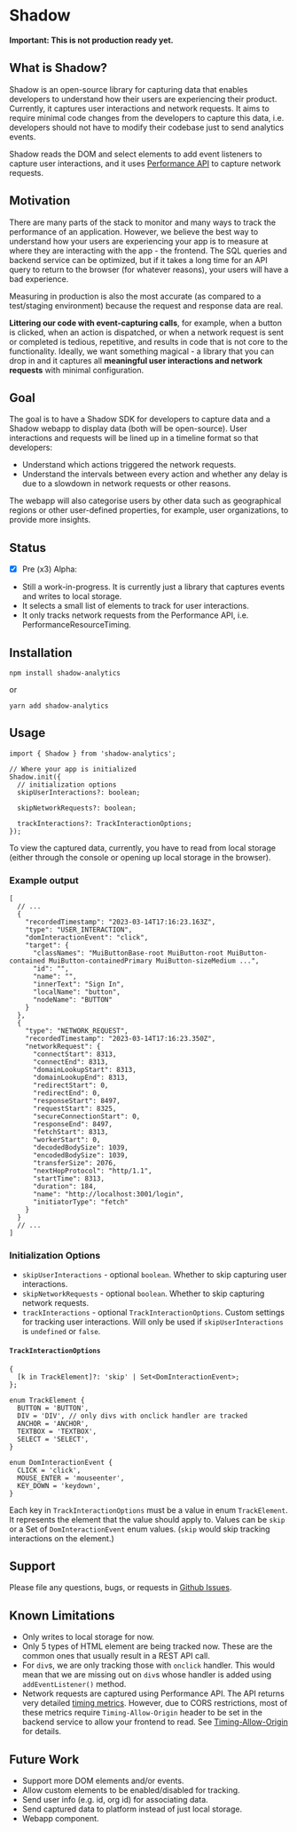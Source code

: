# Shadow

**Important: This is not production ready yet.**

## What is Shadow?

Shadow is an open-source library for capturing data that enables developers to understand how their users are experiencing their product. Currently, it captures user interactions and network requests. It aims to require minimal code changes from the developers to capture this data, i.e. developers should not have to modify their codebase just to send analytics events.

Shadow reads the DOM and select elements to add event listeners to capture user interactions, and it uses [Performance API](https://developer.mozilla.org/en-US/docs/Web/API/Performance) to capture network requests.

## Motivation

There are many parts of the stack to monitor and many ways to track the performance of an application. However, we believe the best way to understand how your users are experiencing your app is to measure at where they are interacting with the app - the frontend. The SQL queries and backend service can be optimized, but if it takes a long time for an API query to return to the browser (for whatever reasons), your users will have a bad experience.

Measuring in production is also the most accurate (as compared to a test/staging environment) because the request and response data are real.

**Littering our code with event-capturing calls**, for example, when a button is clicked, when an action is dispatched, or when a network request is sent or completed is tedious, repetitive, and results in code that is not core to the functionality. Ideally, we want something magical - a library that you can drop in and it captures all **meaningful user interactions and network requests** with minimal configuration.

## Goal

The goal is to have a Shadow SDK for developers to capture data and a Shadow webapp to display data (both will be open-source). User interactions and requests will be lined up in a timeline format so that developers:

- Understand which actions triggered the network requests.
- Understand the intervals between every action and whether any delay is due to a slowdown in network requests or other reasons.

The webapp will also categorise users by other data such as geographical regions or other user-defined properties, for example, user organizations, to provide more insights.

## Status

- [x] Pre (x3) Alpha:
- Still a work-in-progress. It is currently just a library that captures events and writes to local storage.
- It selects a small list of elements to track for user interactions.
- It only tracks network requests from the Performance API, i.e. PerformanceResourceTiming.

## Installation

```
npm install shadow-analytics
```

or

```
yarn add shadow-analytics
```

## Usage

```
import { Shadow } from 'shadow-analytics';

// Where your app is initialized
Shadow.init({
  // initialization options
  skipUserInteractions?: boolean;

  skipNetworkRequests?: boolean;

  trackInteractions?: TrackInteractionOptions;
});
```

To view the captured data, currently, you have to read from local storage (either through the console or opening up local storage in the browser).

### Example output

```
[
  // ...
  {
    "recordedTimestamp": "2023-03-14T17:16:23.163Z",
    "type": "USER_INTERACTION",
    "domInteractionEvent": "click",
    "target": {
      "classNames": "MuiButtonBase-root MuiButton-root MuiButton-contained MuiButton-containedPrimary MuiButton-sizeMedium ...",
      "id": "",
      "name": "",
      "innerText": "Sign In",
      "localName": "button",
      "nodeName": "BUTTON"
    }
  },
  {
    "type": "NETWORK_REQUEST",
    "recordedTimestamp": "2023-03-14T17:16:23.350Z",
    "networkRequest": {
      "connectStart": 8313,
      "connectEnd": 8313,
      "domainLookupStart": 8313,
      "domainLookupEnd": 8313,
      "redirectStart": 0,
      "redirectEnd": 0,
      "responseStart": 8497,
      "requestStart": 8325,
      "secureConnectionStart": 0,
      "responseEnd": 8497,
      "fetchStart": 8313,
      "workerStart": 0,
      "decodedBodySize": 1039,
      "encodedBodySize": 1039,
      "transferSize": 2076,
      "nextHopProtocol": "http/1.1",
      "startTime": 8313,
      "duration": 184,
      "name": "http://localhost:3001/login",
      "initiatorType": "fetch"
    }
  }
  // ...
]

```

### Initialization Options

- `skipUserInteractions` - optional `boolean`. Whether to skip capturing user interactions.
- `skipNetworkRequests` - optional `boolean`. Whether to skip capturing network requests.
- `trackInteractions` - optional `TrackInteractionOptions`. Custom settings for tracking user interactions. Will only be used if `skipUserInteractions` is `undefined` or `false`.

#### `TrackInteractionOptions`

```
{
  [k in TrackElement]?: 'skip' | Set<DomInteractionEvent>;
};

enum TrackElement {
  BUTTON = 'BUTTON',
  DIV = 'DIV', // only divs with onclick handler are tracked
  ANCHOR = 'ANCHOR',
  TEXTBOX = 'TEXTBOX',
  SELECT = 'SELECT',
}

enum DomInteractionEvent {
  CLICK = 'click',
  MOUSE_ENTER = 'mouseenter',
  KEY_DOWN = 'keydown',
}
```

Each key in `TrackInteractionOptions` must be a value in enum `TrackElement`. It represents the element that the value should apply to. Values can be `skip` or a Set of `DomInteractionEvent` enum values. (`skip` would skip tracking interactions on the element.)

## Support

Please file any questions, bugs, or requests in [Github Issues](https://github.com/hendychua/shadow/issues).

## Known Limitations

- Only writes to local storage for now.
- Only 5 types of HTML element are being tracked now. These are the common ones that usually result in a REST API call.
- For `div`s, we are only tracking those with `onclick` handler. This would mean that we are missing out on `div`s whose handler is added using `addEventListener()` method.
- Network requests are captured using Performance API. The API returns very detailed [timing metrics](https://developer.mozilla.org/en-US/docs/Web/API/PerformanceResourceTiming#typical_resource_timing_metrics). However, due to CORS restrictions, most of these metrics require `Timing-Allow-Origin` header to be set in the backend service to allow your frontend to read. See [Timing-Allow-Origin](https://developer.mozilla.org/en-US/docs/Web/HTTP/Headers/Timing-Allow-Origin) for details.

## Future Work

- Support more DOM elements and/or events.
- Allow custom elements to be enabled/disabled for tracking.
- Send user info (e.g. id, org id) for associating data.
- Send captured data to platform instead of just local storage.
- Webapp component.
